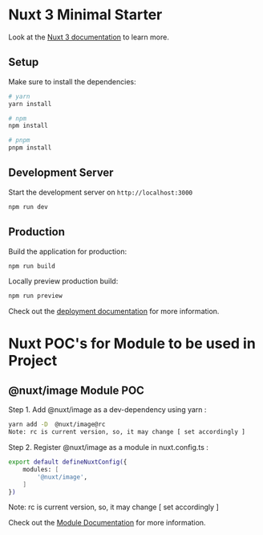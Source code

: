 # Nuxt 3 Minimal Starter

Look at the [Nuxt 3 documentation](https://nuxt.com/docs/getting-started/introduction) to learn more.

## Setup

Make sure to install the dependencies:

```bash
# yarn
yarn install

# npm
npm install

# pnpm
pnpm install
```

## Development Server

Start the development server on `http://localhost:3000`

```bash
npm run dev
```

## Production

Build the application for production:

```bash
npm run build
```

Locally preview production build:

```bash
npm run preview
```

Check out the [deployment documentation](https://nuxt.com/docs/getting-started/deployment) for more information.



# Nuxt POC's for Module to be used in Project

## @nuxt/image Module POC

Step 1. Add @nuxt/image as a dev-dependency using yarn : 

```bash
yarn add -D  @nuxt/image@rc
Note: rc is current version, so, it may change [ set accordingly ]
```


Step 2. Register @nuxt/image as a module in nuxt.config.ts : 

```bash
export default defineNuxtConfig({
    modules: [
        '@nuxt/image',
    ]
})
```
Note: rc is current version, so, it may change [ set accordingly ]


Check out the [Module Documentation](https://image.nuxtjs.org) for more information.